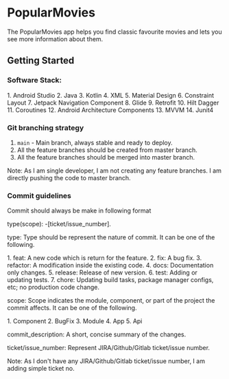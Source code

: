 <h1>PopularMovies</h1>
<p>The PopularMovies app helps you find classic favourite movies and lets you see more information about them.</p>

<h2>Getting Started</h2>

<h3>Software Stack:</h3>
1. Android Studio
2. Java
3. Kotlin
4. XML
5. Material Design
6. Constraint Layout
7. Jetpack Navigation Component
8. Glide
9. Retrofit
10. Hilt Dagger
11. Coroutines
12. Android Architecture Components
13. MVVM
14. Junit4

<h3>Git branching strategy</h3>

1. `main` - Main branch, always stable and ready to deploy. 
2. All the feature branches should be created from master branch. 
3. All the feature branches should be merged into master branch.

Note: As I am single developer, I am not creating any feature branches. I am directly pushing the code to master branch.

<h3>Commit guidelines</h3>
<p>Commit should always be make in following format</p>
<p>type(scope): <commit_description>-[ticket/issue_number].</p>

<p>type: Type should be represent the nature of commit. It can be one of the following.</p>
1. feat: A new code which is return for the feature.
2. fix: A bug fix.
3. refactor: A modification inside the existing code.
4. docs: Documentation only changes.
5. release: Release of new version.
6. test: Adding or updating tests.
7. chore: Updating build tasks, package manager configs, etc; no production code change.

<p>scope: Scope indicates the module, component, or part of the project the commit affects. It can be one of the following.</p>
1. Component
2. BugFix 
3. Module
4. App
5. Api

<p>commit_description: A short, concise summary of the changes.</p>

<p>ticket/issue_number: Represent JIRA/Github/Gitlab ticket/issue number.</p>

Note: As I don't have any JIRA/Github/Gitlab ticket/issue number, I am adding simple ticket no.


